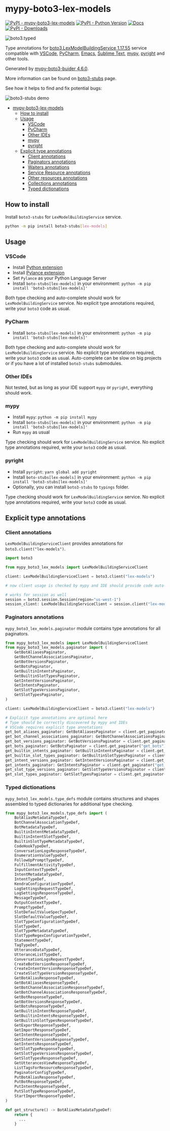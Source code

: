 # mypy-boto3-lex-models

[![PyPI - mypy-boto3-lex-models](https://img.shields.io/pypi/v/mypy-boto3-lex-models.svg?color=blue)](https://pypi.org/project/mypy-boto3-lex-models)
[![PyPI - Python Version](https://img.shields.io/pypi/pyversions/mypy-boto3-lex-models.svg?color=blue)](https://pypi.org/project/mypy-boto3-lex-models)
[![Docs](https://img.shields.io/readthedocs/mypy-boto3-builder.svg?color=blue)](https://mypy-boto3-builder.readthedocs.io/)
[![PyPI - Downloads](https://img.shields.io/pypi/dw/mypy-boto3-lex-models?color=blue)](https://pypistats.org/packages/mypy-boto3-lex-models)

![boto3.typed](https://github.com/vemel/mypy_boto3_builder/raw/master/logo.png)

Type annotations for
[boto3.LexModelBuildingService 1.17.55](https://boto3.amazonaws.com/v1/documentation/api/1.17.55/reference/services/lex-models.html#LexModelBuildingService) service
compatible with
[VSCode](https://code.visualstudio.com/),
[PyCharm](https://www.jetbrains.com/pycharm/),
[Emacs](https://www.gnu.org/software/emacs/),
[Sublime Text](https://www.sublimetext.com/),
[mypy](https://github.com/python/mypy),
[pyright](https://github.com/microsoft/pyright)
and other tools.

Generated by [mypy-boto3-buider 4.6.0](https://github.com/vemel/mypy_boto3_builder).

More information can be found on [boto3-stubs](https://pypi.org/project/boto3-stubs/) page.

See how it helps to find and fix potential bugs:

![boto3-stubs demo](https://github.com/vemel/mypy_boto3_builder/raw/master/demo.gif)

- [mypy-boto3-lex-models](#mypy-boto3-lex-models)
  - [How to install](#how-to-install)
  - [Usage](#usage)
    - [VSCode](#vscode)
    - [PyCharm](#pycharm)
    - [Other IDEs](#other-ides)
    - [mypy](#mypy)
    - [pyright](#pyright)
  - [Explicit type annotations](#explicit-type-annotations)
    - [Client annotations](#client-annotations)
    - [Paginators annotations](#paginators-annotations)
    - [Waiters annotations](#waiters-annotations)
    - [Service Resource annotations](#service-resource-annotations)
    - [Other resources annotations](#other-resources-annotations)
    - [Collections annotations](#collections-annotations)
    - [Typed dictionations](#typed-dictionations)

## How to install

Install `boto3-stubs` for `LexModelBuildingService` service.

```bash
python -m pip install boto3-stubs[lex-models]
```

## Usage

### VSCode

- Install [Python extension](https://marketplace.visualstudio.com/items?itemName=ms-python.python)
- Install [Pylance extension](https://marketplace.visualstudio.com/items?itemName=ms-python.vscode-pylance)
- Set `Pylance` as your Python Language Server
- Install `boto-stubs[lex-models]` in your environment: `python -m pip install 'boto3-stubs[lex-models]'`

Both type checking and auto-complete should work for `LexModelBuildingService` service.
No explicit type annotations required, write your `boto3` code as usual.

### PyCharm

- Install `boto-stubs[lex-models]` in your environment: `python -m pip install 'boto3-stubs[lex-models]'`

Both type checking and auto-complete should work for `LexModelBuildingService` service.
No explicit type annotations required, write your `boto3` code as usual.
Auto-complete can be slow on big projects or if you have a lot of installed `boto3-stubs` submodules.

### Other IDEs

Not tested, but as long as your IDE support `mypy` or `pyright`, everything should work.

### mypy

- Install `mypy`: `python -m pip install mypy`
- Install `boto-stubs[lex-models]` in your environment: `python -m pip install 'boto3-stubs[lex-models]'`
- Run `mypy` as usual

Type checking should work for `LexModelBuildingService` service.
No explicit type annotations required, write your `boto3` code as usual.

### pyright

- Install `pyright`: `yarn global add pyright`
- Install `boto-stubs[lex-models]` in your environment: `python -m pip install 'boto3-stubs[lex-models]'`
- Optionally, you can install `boto3-stubs` to `typings` folder.

Type checking should work for `LexModelBuildingService` service.
No explicit type annotations required, write your `boto3` code as usual.

## Explicit type annotations

### Client annotations

`LexModelBuildingServiceClient` provides annotations for `boto3.client("lex-models")`.

```python
import boto3

from mypy_boto3_lex_models import LexModelBuildingServiceClient

client: LexModelBuildingServiceClient = boto3.client("lex-models")

# now client usage is checked by mypy and IDE should provide code auto-complete

# works for session as well
session = boto3.session.Session(region="us-west-1")
session_client: LexModelBuildingServiceClient = session.client("lex-models")
```

### Paginators annotations

`mypy_boto3_lex_models.paginator` module contains type annotations for all paginators.

```python
from mypy_boto3_lex_models import LexModelBuildingServiceClient
from mypy_boto3_lex_models.paginator import (
    GetBotAliasesPaginator,
    GetBotChannelAssociationsPaginator,
    GetBotVersionsPaginator,
    GetBotsPaginator,
    GetBuiltinIntentsPaginator,
    GetBuiltinSlotTypesPaginator,
    GetIntentVersionsPaginator,
    GetIntentsPaginator,
    GetSlotTypeVersionsPaginator,
    GetSlotTypesPaginator,
)

client: LexModelBuildingServiceClient = boto3.client("lex-models")

# Explicit type annotations are optional here
# Type should be correctly discovered by mypy and IDEs
# VSCode requires explicit type annotations
get_bot_aliases_paginator: GetBotAliasesPaginator = client.get_paginator("get_bot_aliases")
get_bot_channel_associations_paginator: GetBotChannelAssociationsPaginator = client.get_paginator("get_bot_channel_associations")
get_bot_versions_paginator: GetBotVersionsPaginator = client.get_paginator("get_bot_versions")
get_bots_paginator: GetBotsPaginator = client.get_paginator("get_bots")
get_builtin_intents_paginator: GetBuiltinIntentsPaginator = client.get_paginator("get_builtin_intents")
get_builtin_slot_types_paginator: GetBuiltinSlotTypesPaginator = client.get_paginator("get_builtin_slot_types")
get_intent_versions_paginator: GetIntentVersionsPaginator = client.get_paginator("get_intent_versions")
get_intents_paginator: GetIntentsPaginator = client.get_paginator("get_intents")
get_slot_type_versions_paginator: GetSlotTypeVersionsPaginator = client.get_paginator("get_slot_type_versions")
get_slot_types_paginator: GetSlotTypesPaginator = client.get_paginator("get_slot_types")
```







### Typed dictionations

`mypy_boto3_lex_models.type_defs` module contains structures and shapes assembled
to typed dictionaries for additional type checking.

```python
from mypy_boto3_lex_models.type_defs import (
    BotAliasMetadataTypeDef,
    BotChannelAssociationTypeDef,
    BotMetadataTypeDef,
    BuiltinIntentMetadataTypeDef,
    BuiltinIntentSlotTypeDef,
    BuiltinSlotTypeMetadataTypeDef,
    CodeHookTypeDef,
    ConversationLogsResponseTypeDef,
    EnumerationValueTypeDef,
    FollowUpPromptTypeDef,
    FulfillmentActivityTypeDef,
    InputContextTypeDef,
    IntentMetadataTypeDef,
    IntentTypeDef,
    KendraConfigurationTypeDef,
    LogSettingsRequestTypeDef,
    LogSettingsResponseTypeDef,
    MessageTypeDef,
    OutputContextTypeDef,
    PromptTypeDef,
    SlotDefaultValueSpecTypeDef,
    SlotDefaultValueTypeDef,
    SlotTypeConfigurationTypeDef,
    SlotTypeDef,
    SlotTypeMetadataTypeDef,
    SlotTypeRegexConfigurationTypeDef,
    StatementTypeDef,
    TagTypeDef,
    UtteranceDataTypeDef,
    UtteranceListTypeDef,
    ConversationLogsRequestTypeDef,
    CreateBotVersionResponseTypeDef,
    CreateIntentVersionResponseTypeDef,
    CreateSlotTypeVersionResponseTypeDef,
    GetBotAliasResponseTypeDef,
    GetBotAliasesResponseTypeDef,
    GetBotChannelAssociationResponseTypeDef,
    GetBotChannelAssociationsResponseTypeDef,
    GetBotResponseTypeDef,
    GetBotVersionsResponseTypeDef,
    GetBotsResponseTypeDef,
    GetBuiltinIntentResponseTypeDef,
    GetBuiltinIntentsResponseTypeDef,
    GetBuiltinSlotTypesResponseTypeDef,
    GetExportResponseTypeDef,
    GetImportResponseTypeDef,
    GetIntentResponseTypeDef,
    GetIntentVersionsResponseTypeDef,
    GetIntentsResponseTypeDef,
    GetSlotTypeResponseTypeDef,
    GetSlotTypeVersionsResponseTypeDef,
    GetSlotTypesResponseTypeDef,
    GetUtterancesViewResponseTypeDef,
    ListTagsForResourceResponseTypeDef,
    PaginatorConfigTypeDef,
    PutBotAliasResponseTypeDef,
    PutBotResponseTypeDef,
    PutIntentResponseTypeDef,
    PutSlotTypeResponseTypeDef,
    StartImportResponseTypeDef,
)

def get_structure() -> BotAliasMetadataTypeDef:
    return {
      ...
    }
```
